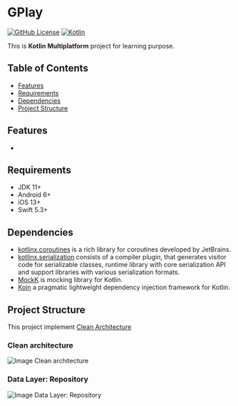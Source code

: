 # GPlay

[![GitHub License](https://img.shields.io/badge/license-Apache%20License%202.0-blue.svg?style=flat)](http://www.apache.org/licenses/LICENSE-2.0)
[![Kotlin](https://img.shields.io/badge/kotlin-1.7.10-blue.svg?logo=kotlin)](http://kotlinlang.org)

This is **Kotlin Multiplatform** project for learning purpose.

## Table of Contents

- [Features](#features)
- [Requirements](#requirements)
- [Dependencies](#dependencies)
- [Project Structure](#project-structure)

## Features

- 

## Requirements

- JDK 11+
- Android 6+
- iOS 13+
- Swift 5.3+

## Dependencies

- [kotlinx.coroutines](https://kotlinlang.org/docs/coroutines-guide.html) is a rich library for coroutines developed by JetBrains.
- [kotlinx.serialization](https://kotlinlang.org/docs/serialization.html) consists of a compiler plugin, that generates visitor code for serializable classes, runtime library with core serialization API and support libraries with various serialization formats.
- [MockK](https://mockk.io) is mocking library for Kotlin.
- [Koin](https://insert-koin.io) a pragmatic lightweight dependency injection framework for Kotlin.

## Project Structure

This project implement [Clean Architecture](https://blog.cleancoder.com/uncle-bob/2012/08/13/the-clean-architecture.html)

### Clean architecture

![Image Clean architecture](https://raw.githubusercontent.com/android10/Sample-Data/master/Android-CleanArchitecture-Kotlin/architecture/clean_architecture_reloaded_main.png)

### Data Layer: Repository

![Image Data Layer: Repository](https://raw.githubusercontent.com/android10/Sample-Data/master/Android-CleanArchitecture-Kotlin/architecture/clean_archictecture_reloaded_repository.png)
